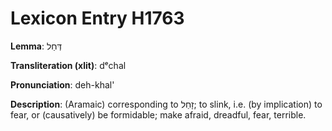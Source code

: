 # Lexicon Entry H1763

**Lemma**: דְּחַל

**Transliteration (xlit)**: dᵉchal

**Pronunciation**: deh-khal'

**Description**:
(Aramaic) corresponding to זָחַל; to slink, i.e. (by implication) to fear, or (causatively) be formidable; make afraid, dreadful, fear, terrible.
